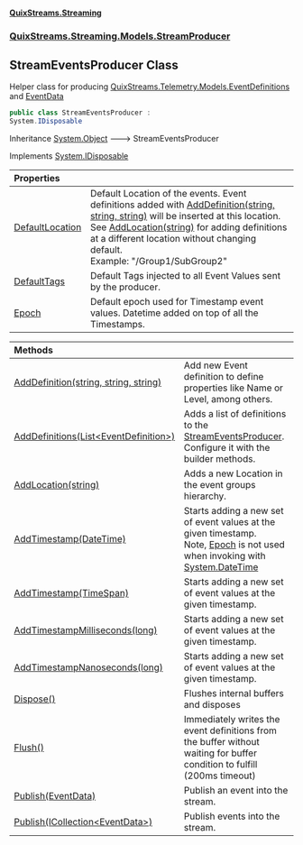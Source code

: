#### [QuixStreams.Streaming](index.md 'index')
### [QuixStreams.Streaming.Models.StreamProducer](QuixStreams.Streaming.Models.StreamProducer.md 'QuixStreams.Streaming.Models.StreamProducer')

## StreamEventsProducer Class

Helper class for producing [QuixStreams.Telemetry.Models.EventDefinitions](https://docs.microsoft.com/en-us/dotnet/api/QuixStreams.Telemetry.Models.EventDefinitions 'QuixStreams.Telemetry.Models.EventDefinitions') and [EventData](EventData.md 'QuixStreams.Streaming.Models.EventData')

```csharp
public class StreamEventsProducer :
System.IDisposable
```

Inheritance [System.Object](https://docs.microsoft.com/en-us/dotnet/api/System.Object 'System.Object') &#129106; StreamEventsProducer

Implements [System.IDisposable](https://docs.microsoft.com/en-us/dotnet/api/System.IDisposable 'System.IDisposable')

| Properties | |
| :--- | :--- |
| [DefaultLocation](StreamEventsProducer.DefaultLocation.md 'QuixStreams.Streaming.Models.StreamProducer.StreamEventsProducer.DefaultLocation') | Default Location of the events. Event definitions added with [AddDefinition(string, string, string)](StreamEventsProducer.AddDefinition(string,string,string).md 'QuixStreams.Streaming.Models.StreamProducer.StreamEventsProducer.AddDefinition(string, string, string)') will be inserted at this location.<br/>See [AddLocation(string)](StreamEventsProducer.AddLocation(string).md 'QuixStreams.Streaming.Models.StreamProducer.StreamEventsProducer.AddLocation(string)') for adding definitions at a different location without changing default.<br/>Example: "/Group1/SubGroup2" |
| [DefaultTags](StreamEventsProducer.DefaultTags.md 'QuixStreams.Streaming.Models.StreamProducer.StreamEventsProducer.DefaultTags') | Default Tags injected to all Event Values sent by the producer. |
| [Epoch](StreamEventsProducer.Epoch.md 'QuixStreams.Streaming.Models.StreamProducer.StreamEventsProducer.Epoch') | Default epoch used for Timestamp event values. Datetime added on top of all the Timestamps. |

| Methods | |
| :--- | :--- |
| [AddDefinition(string, string, string)](StreamEventsProducer.AddDefinition(string,string,string).md 'QuixStreams.Streaming.Models.StreamProducer.StreamEventsProducer.AddDefinition(string, string, string)') | Add new Event definition to define properties like Name or Level, among others. |
| [AddDefinitions(List&lt;EventDefinition&gt;)](StreamEventsProducer.AddDefinitions(List_EventDefinition_).md 'QuixStreams.Streaming.Models.StreamProducer.StreamEventsProducer.AddDefinitions(System.Collections.Generic.List<QuixStreams.Streaming.Models.EventDefinition>)') | Adds a list of definitions to the [StreamEventsProducer](StreamEventsProducer.md 'QuixStreams.Streaming.Models.StreamProducer.StreamEventsProducer'). Configure it with the builder methods. |
| [AddLocation(string)](StreamEventsProducer.AddLocation(string).md 'QuixStreams.Streaming.Models.StreamProducer.StreamEventsProducer.AddLocation(string)') | Adds a new Location in the event groups hierarchy. |
| [AddTimestamp(DateTime)](StreamEventsProducer.AddTimestamp(DateTime).md 'QuixStreams.Streaming.Models.StreamProducer.StreamEventsProducer.AddTimestamp(System.DateTime)') | Starts adding a new set of event values at the given timestamp.<br/>Note, [Epoch](StreamEventsProducer.Epoch.md 'QuixStreams.Streaming.Models.StreamProducer.StreamEventsProducer.Epoch') is not used when invoking with [System.DateTime](https://docs.microsoft.com/en-us/dotnet/api/System.DateTime 'System.DateTime') |
| [AddTimestamp(TimeSpan)](StreamEventsProducer.AddTimestamp(TimeSpan).md 'QuixStreams.Streaming.Models.StreamProducer.StreamEventsProducer.AddTimestamp(System.TimeSpan)') | Starts adding a new set of event values at the given timestamp. |
| [AddTimestampMilliseconds(long)](StreamEventsProducer.AddTimestampMilliseconds(long).md 'QuixStreams.Streaming.Models.StreamProducer.StreamEventsProducer.AddTimestampMilliseconds(long)') | Starts adding a new set of event values at the given timestamp. |
| [AddTimestampNanoseconds(long)](StreamEventsProducer.AddTimestampNanoseconds(long).md 'QuixStreams.Streaming.Models.StreamProducer.StreamEventsProducer.AddTimestampNanoseconds(long)') | Starts adding a new set of event values at the given timestamp. |
| [Dispose()](StreamEventsProducer.Dispose().md 'QuixStreams.Streaming.Models.StreamProducer.StreamEventsProducer.Dispose()') | Flushes internal buffers and disposes |
| [Flush()](StreamEventsProducer.Flush().md 'QuixStreams.Streaming.Models.StreamProducer.StreamEventsProducer.Flush()') | Immediately writes the event definitions from the buffer without waiting for buffer condition to fulfill (200ms timeout) |
| [Publish(EventData)](StreamEventsProducer.Publish(EventData).md 'QuixStreams.Streaming.Models.StreamProducer.StreamEventsProducer.Publish(QuixStreams.Streaming.Models.EventData)') | Publish an event into the stream. |
| [Publish(ICollection&lt;EventData&gt;)](StreamEventsProducer.Publish(ICollection_EventData_).md 'QuixStreams.Streaming.Models.StreamProducer.StreamEventsProducer.Publish(System.Collections.Generic.ICollection<QuixStreams.Streaming.Models.EventData>)') | Publish events into the stream. |
